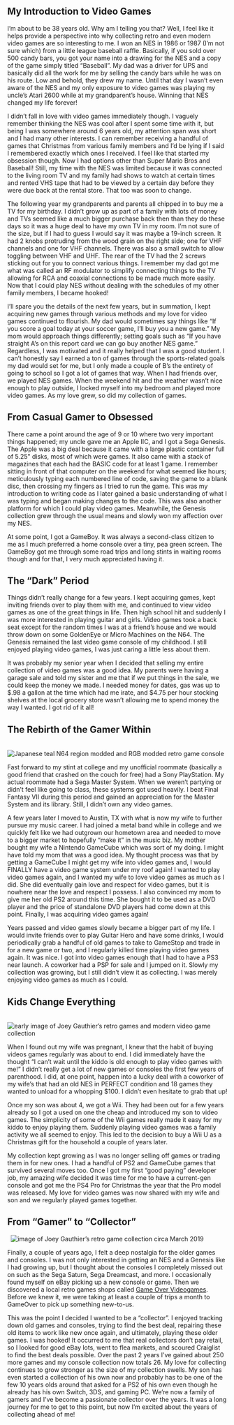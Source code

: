 ## My Introduction to Video Games

I’m about to be 38 years old. Why am I telling you that? Well, I feel like it helps provide a perspective into why collecting retro and even modern video games are so interesting to me. I won an NES in 1986 or 1987 (I’m not sure which) from a little league baseball raffle. Basically, if you sold over 500 candy bars, you got your name into a drawing for the NES and a copy of the game simply titled “Baseball”. My dad was a driver for UPS and basically did all the work for me by selling the candy bars while he was on his route. Low and behold, they drew my name. Until that day I wasn’t even aware of the NES and my only exposure to video games was playing my uncle’s Atari 2600 while at my grandparent’s house. Winning that NES changed my life forever!

I didn’t fall in love with video games immediately though. I vaguely remember thinking the NES was cool after I spent some time with it, but being I was somewhere around 6 years old, my attention span was short and I had many other interests. I can remember receiving a handful of games that Christmas from various family members and I’d be lying if I said I remembered exactly which ones I received. I feel like that started my obsession though. Now I had options other than Super Mario Bros and Baseball! Still, my time with the NES was limited because it was connected to the living room TV and my family had shows to watch at certain times and rented VHS tape that had to be viewed by a certain day before they were due back at the rental store. That too was soon to change.

The following year my grandparents and parents all chipped in to buy me a TV for my birthday. I didn’t grow up as part of a family with lots of money and TVs seemed like a much bigger purchase back then than they do these days so it was a huge deal to have my own TV in my room. I’m not sure of the size, but if I had to guess I would say it was maybe a 19-inch screen. It had 2 knobs protruding from the wood grain on the right side; one for VHF channels and one for VHF channels. There was also a small switch to allow toggling between VHF and UHF. The rear of the TV had the 2 screws sticking out for you to connect various things. I remember my dad got me what was called an RF modulator to simplify connecting things to the TV allowing for RCA and coaxial connections to be made much more easily. Now that I could play NES without dealing with the schedules of my other family members, I became hooked!

I’ll spare you the details of the next few years, but in summation, I kept acquiring new games through various methods and my love for video games continued to flourish. My dad would sometimes say things like “If you score a goal today at your soccer game, I’ll buy you a new game.” My mom would approach things differently; setting goals such as “If you have straight A’s on this report card we can go buy another NES game.” Regardless, I was motivated and it really helped that I was a good student. I can’t honestly say I earned a ton of games through the sports-related goals my dad would set for me, but I only made a couple of B’s the entirety of going to school so I got a lot of games that way. When I had friends over, we played NES games. When the weekend hit and the weather wasn’t nice enough to play outside, I locked myself into my bedroom and played more video games. As my love grew, so did my collection of games.

## From Casual Gamer to Obsessed

There came a point around the age of 9 or 10 where two very important things happened; my uncle gave me an Apple IIC, and I got a Sega Genesis. The Apple was a big deal because it came with a large plastic container full of 5.25" disks, most of which were games. It also came with a stack of magazines that each had the BASIC code for at least 1 game. I remember sitting in front of that computer on the weekend for what seemed like hours; meticulously typing each numbered line of code, saving the game to a blank disc, then crossing my fingers as I tried to run the game. This was my introduction to writing code as I later gained a basic understanding of what I was typing and began making changes to the code. This was also another platform for which I could play video games. Meanwhile, the Genesis collection grew through the usual means and slowly won my affection over my NES.

At some point, I got a GameBoy. It was always a second-class citizen to me as I much preferred a home console over a tiny, pea green screen. The GameBoy got me through some road trips and long stints in waiting rooms though and for that, I very much appreciated having it.

## The “Dark” Period

Things didn’t really change for a few years. I kept acquiring games, kept inviting friends over to play them with me, and continued to view video games as one of the great things in life. Then high school hit and suddenly I was more interested in playing guitar and girls. Video games took a back seat except for the random times I was at a friend’s house and we would throw down on some GoldenEye or Micro Machines on the N64. The Genesis remained the last video game console of my childhood. I still enjoyed playing video games, I was just caring a little less about them.

It was probably my senior year when I decided that selling my entire collection of video games was a good idea. My parents were having a garage sale and told my sister and me that if we put things in the sale, we could keep the money we made. I needed money for dates, gas was up to $.98 a gallon at the time which had me irate, and $4.75 per hour stocking shelves at the local grocery store wasn’t allowing me to spend money the way I wanted. I got rid of it all!

## The Rebirth of the Gamer Within

<div class="image-container">
  <img src="https://res.cloudinary.com/https-joeyg-me/image/upload/v1552515486/gaming/RGB_deblurred_N64.jpg" alt="Japanese teal N64 region modded and RGB modded retro game console" onclick="openImage(`https://res.cloudinary.com/https-joeyg-me/image/upload/v1552515486/gaming/RGB_deblurred_N64.jpg`)">
</div>

Fast forward to my stint at college and my unofficial roommate (basically a good friend that crashed on the couch for free) had a Sony PlayStation. My actual roommate had a Sega Master System. When we weren’t partying or didn’t feel like going to class, these systems got used heavily. I beat Final Fantasy VII during this period and gained an appreciation for the Master System and its library. Still, I didn’t own any video games.

A few years later I moved to Austin, TX with what is now my wife to further pursue my music career. I had joined a metal band while in college and we quickly felt like we had outgrown our hometown area and needed to move to a bigger market to hopefully “make it” in the music biz. My mother bought my wife a Nintendo GameCube which was sort of my doing. I might have told my mom that was a good idea. My thought process was that by getting a GameCube I might get my wife into video games and, I would FINALLY have a video game system under my roof again! I wanted to play video games again, and I wanted my wife to love video games as much as I did. She did eventually gain love and respect for video games, but it is nowhere near the love and respect I possess. I also convinced my mom to give me her old PS2 around this time. She bought it to be used as a DVD player and the price of standalone DVD players had come down at this point. Finally, I was acquiring video games again!

Years passed and video games slowly became a bigger part of my life. I would invite friends over to play Guitar Hero and have some drinks, I would periodically grab a handful of old games to take to GameStop and trade in for a new game or two, and I regularly killed time playing video games again. It was nice. I got into video games enough that I had to have a PS3 near launch. A coworker had a PSP for sale and I jumped on it. Slowly my collection was growing, but I still didn’t view it as collecting. I was merely enjoying video games as much as I could.

## Kids Change Everything

<div class="image-container">
  <img src="https://res.cloudinary.com/https-joeyg-me/image/upload/v1552515487/gaming/early_collection.jpg" alt="early image of Joey Gauthier’s retro games and modern video game collection " onclick="openImage(`https://res.cloudinary.com/https-joeyg-me/image/upload/v1552515487/gaming/early_collection.jpg`)">
</div>

When I found out my wife was pregnant, I knew that the habit of buying videos games regularly was about to end. I did immediately have the thought “I can’t wait until the kiddo is old enough to play video games with me!” I didn’t really get a lot of new games or consoles the first few years of parenthood. I did, at one point, happen into a lucky deal with a coworker of my wife’s that had an old NES in PERFECT condition and 18 games they wanted to unload for a whopping $100. I didn’t even hesitate to grab that up!

Once my son was about 4, we got a Wii. They had been out for a few years already so I got a used on one the cheap and introduced my son to video games. The simplicity of some of the Wii games really made it easy for my kiddo to enjoy playing them. Suddenly playing video games was a family activity we all seemed to enjoy. This led to the decision to buy a Wii U as a Christmas gift for the household a couple of years later.

My collection kept growing as I was no longer selling off games or trading them in for new ones. I had a handful of PS2 and GameCube games that survived several moves too. Once I got my first “good paying” developer job, my amazing wife decided it was time for me to have a current-gen console and got me the PS4 Pro for Christmas the year that the Pro model was released. My love for video games was now shared with my wife and son and we regularly played games together.

## From “Gamer” to “Collector”

<div class="image-container">
  <img src="https://res.cloudinary.com/https-joeyg-me/image/upload/v1552515487/gaming/march_2019_collection.jpg" alt="image of Joey Gauthier’s retro game collection circa March 2019" onclick="openImage(`https://res.cloudinary.com/https-joeyg-me/image/upload/v1552515487/gaming/march_2019_collection.jpg`)">
</div>

Finally, a couple of years ago, I felt a deep nostalgia for the older games and consoles. I was not only interested in getting an NES and a Genesis like I had growing up, but I thought about the consoles I completely missed out on such as the Sega Saturn, Sega Dreamcast, and more. I occasionally found myself on eBay picking up a new console or game. Then we discovered a local retro games shops called <a href="https://gameovervideogames.com/" target="_blank" rel="external noopener">Game Over Videogames</a>. Before we knew it, we were taking at least a couple of trips a month to GameOver to pick up something new-to-us.

This was the point I decided I wanted to be a “collector”. I enjoyed tracking down old games and consoles, trying to find the best deal, repairing these old items to work like new once again, and ultimately, playing these older games. I was hooked! It occurred to me that real collectors don’t pay retail, so I looked for good eBay lots, went to flea markets, and scoured Craiglist to find the best deals possible. Over the past 2 years I’ve gained about 250 more games and my console collection now totals 26. My love for collecting continues to grow stronger as the size of my collection swells. My son has even started a collection of his own now and probably has to be one of the few 10 years olds around that asked for a PS2 of his own even though he already has his own Switch, 3DS, and gaming PC. We’re now a family of gamers and I’ve become a passionate collector over the years. It was a long journey for me to get to this point, but now I’m excited about the years of collecting ahead of me!
